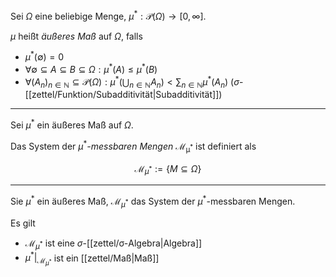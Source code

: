 Sei $\Omega$ eine beliebige Menge, $\mu^* : \mathcal{P}(\Omega) \to [0, \infty]$.

$\mu$ heißt *äußeres Maß* auf $\Omega$, falls
- $\mu^*(\emptyset) = 0$
- $\forall \emptyset \subseteq A \subseteq B \subseteq \Omega : \mu^*(A) \le \mu^*(B)$
- $\forall (A_n)_{n \in \mathbb{N}} \subseteq \mathcal{P}(\Omega) : \mu^*\left( \bigcup_{n \in \mathbb{N}} A_n \right) \lt \sum_{n \in \mathbb{N}} \mu^*(A_n)$ ($\sigma$-[[zettel/Funktion/Subadditivität|Subadditivität]])

---

Sei $\mu^*$ ein äußeres Maß auf $\Omega$.

Das System der $\mu^*$*-messbaren Mengen* $\mathcal{M_{\mu^*}}$ ist definiert als

$$
	\mathcal{M}_{\mu^*} := \{ M \subseteq \Omega \}
$$

---

Sie $\mu^*$ ein äußeres Maß, $\mathcal{M}_{\mu^*}$ das System der $\mu^*$-messbaren Mengen.

Es gilt
- $\mathcal{M}_{\mu^*}$ ist eine $\sigma$-[[zettel/σ-Algebra|Algebra]]
- $\mu^*|_{\mathcal{M}_{\mu^*}}$ ist ein [[zettel/Maß|Maß]]